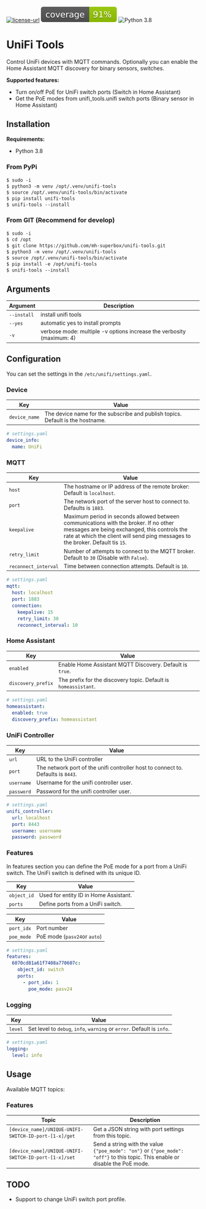 [![license-url](https://img.shields.io/npm/l/make-coverage-badge.svg)](https://opensource.org/licenses/MIT)
![coverage-badge](https://raw.githubusercontent.com/mh-superbox/unifi-tools/main/coverage.svg)
![Python 3.8](https://img.shields.io/badge/python-3.8-blue.svg)

# UniFi Tools

Control UniFi devices with MQTT commands. Optionally you can enable the Home Assistant MQTT discovery for binary sensors, switches.

**Supported features:**

* Turn on/off PoE for UniFi switch ports (Switch in Home Assistant)
* Get the PoE modes from unifi_tools.unifi switch ports (Binary sensor in Home Assistant)

## Installation

**Requirements:**

* Python 3.8

### From PyPi

```shell
$ sudo -i
$ python3 -m venv /opt/.venv/unifi-tools
$ source /opt/.venv/unifi-tools/bin/activate
$ pip install unifi-tools
$ unifi-tools --install
```

### From GIT (Recommend for develop)

```shell
$ sudo -i
$ cd /opt
$ git clone https://github.com/mh-superbox/unifi-tools.git
$ python3 -m venv /opt/.venv/unifi-tools
$ source /opt/.venv/unifi-tools/bin/activate
$ pip install -e /opt/unifi-tools
$ unifi-tools --install
```

## Arguments

| Argument    | Description                                                           |
|-------------|-----------------------------------------------------------------------|
| `--install` | install unifi tools                                                   |
| `--yes`     | automatic yes to install prompts                                      |
| `-v`        | verbose mode: multiple -v options increase the verbosity (maximum: 4) |

## Configuration

You can set the settings in the `/etc/unifi/settings.yaml`.


### Device

| Key           | Value                                                                          |
|---------------|--------------------------------------------------------------------------------|
| `device_name` | The device name for the subscribe and publish topics. Default is the hostname. |

```yaml
# settings.yaml
device_info:
  mame: UniFi
```

### MQTT

| Key                  | Value                                                                                                                                                                                                                   |
|----------------------|-------------------------------------------------------------------------------------------------------------------------------------------------------------------------------------------------------------------------|
| `host`               | The hostname or IP address of the remote broker: Default is `localhost`.                                                                                                                                                |
| `port`               | The network port of the server host to connect to. Defaults is `1883`.                                                                                                                                                  |
| `keepalive`          | Maximum period in seconds allowed between communications with the broker. If no other messages are being exchanged, this controls the rate at which the client will send ping messages to the broker. Default tis `15`. |
| `retry_limit`        | Number of attempts to connect to the MQTT broker. Default to `30` (Disable with `False`).                                                                                                                               |
| `reconnect_interval` | Time between connection attempts. Default is `10`.                                                                                                                                                                      |

```yaml
# settings.yaml
mqtt:
  host: localhost
  port: 1883
  connection:
    keepalive: 15
    retry_limit: 30
    reconnect_interval: 10
```

### Home Assistant

| Key                | Value                                                           |
|--------------------|-----------------------------------------------------------------|
| `enabled`          | Enable Home Assistant MQTT Discovery. Default is `true`.        |
| `discovery_prefix` | The prefix for the discovery topic. Default is `homeassistant`. |

```yaml
# settings.yaml
homeassistant:
  enabled: true
  discovery_prefix: homeassistant
```

### UniFi Controller


| Key        | Value                                                                            |
|------------|----------------------------------------------------------------------------------|
| `url`      | URL to the UniFi controller                                                      |
| `port`     | The network port of the unifi controller host to connect to. Defaults is `8443`. |
| `username` | Username for the unifi controller user.                                          |
| `password` | Password for the unifi controller user.                                          |

```yaml
# settings.yaml
unifi_controller:
  url: localhost
  port: 8443
  username: username
  password: password
```


### Features

In features section you can define the PoE mode for a port from a UniFi switch.
The UniFi switch is defined with its unique ID.

| Key         | Value                                 |
|-------------|---------------------------------------|
| `object_id` | Used for entity ID in Home Assistant. |
| `ports`     | Define ports from a UniFi switch.     |

| Key        | Value                        |
|------------|------------------------------|
| `port_idx` | Port number                  |
| `poe_mode` | PoE mode (`pasv24`or `auto`) |

```yaml
# settings.yaml
features:
  6070cd81a61f7408a770607c:
    object_id: switch
    ports:
      - port_idx: 1
        poe_mode: pasv24
```


### Logging

| Key      | Value                                                                  |
|----------|------------------------------------------------------------------------|
| `level`  | Set level to `debug`, `info`, `warning` or `error`. Default is `info`. |

```yaml
# settings.yaml
logging:
  level: info
```

## Usage

Available MQTT topics:

### Features

| Topic                                                 | Description                                                                                                                    |
|-------------------------------------------------------|--------------------------------------------------------------------------------------------------------------------------------|
| `[device_name]/UNIQUE-UNIFI-SWITCH-ID-port-[1-x]/get` | Get a JSON string with port settings from this topic.                                                                          |
| `[device_name]/UNIQUE-UNIFI-SWITCH-ID-port-[1-x]/set` | Send a string with the value `{"poe_mode": "on"}` or `{"poe_mode": "off"}` to this topic. This enable or disable the PoE mode. |

## TODO

* Support to change UniFi switch port profile.
